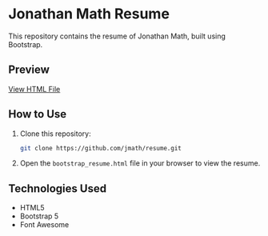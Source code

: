 # Jonathan Math Resume

This repository contains the resume of Jonathan Math, built using Bootstrap.

## Preview

[View HTML File](./bootstrap_resume.html)

## How to Use

1. Clone this repository:
   ```bash
   git clone https://github.com/jmath/resume.git
   ```
2. Open the `bootstrap_resume.html` file in your browser to view the resume.

## Technologies Used

- HTML5
- Bootstrap 5
- Font Awesome
